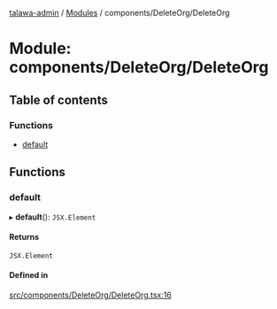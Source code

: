 [talawa-admin](../README.md) / [Modules](../modules.md) / components/DeleteOrg/DeleteOrg

# Module: components/DeleteOrg/DeleteOrg

## Table of contents

### Functions

- [default](components_DeleteOrg_DeleteOrg.md#default)

## Functions

### default

▸ **default**(): `JSX.Element`

#### Returns

`JSX.Element`

#### Defined in

[src/components/DeleteOrg/DeleteOrg.tsx:16](https://github.com/Anubhav-2003/talawa-admin/blob/971e20a/src/components/DeleteOrg/DeleteOrg.tsx#L16)
